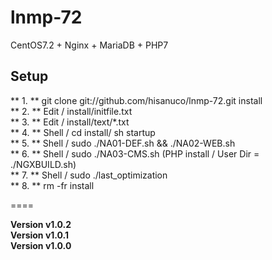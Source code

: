# lnmp-72
CentOS7.2 + Nginx + MariaDB + PHP7    

## Setup
** 1. ** git clone git://github.com/hisanuco/lnmp-72.git install  
** 2. ** Edit / install/initfile.txt  
** 3. ** Edit / install/text/\*.txt  
** 4. ** Shell / cd install/ sh startup  
** 5. ** Shell / sudo ./NA01-DEF.sh && ./NA02-WEB.sh  
** 6. ** Shell / sudo ./NA03-CMS.sh (PHP install / User Dir = ./NGXBUILD.sh)  
** 7. ** Shell / sudo ./last_optimization  
** 8. ** rm -fr install  

====

**Version v1.0.2**  
**Version v1.0.1**  
**Version v1.0.0**  
